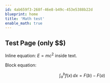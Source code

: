 ```yaml
---
id: 4ab659f3-268f-46e8-b49c-453e5388b22d
blueprint: home
title: 'Math test'
enable_math: true
---
```

## Test Page (only $$)

Inline equation: $E = mc^2$ inside text.

Block equation:

$$
\int_{a}^{b} f(x)\,dx = F(b) - F(a)
$$


